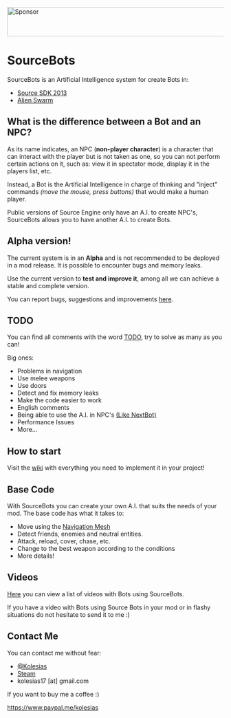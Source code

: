 <a target='_blank' rel='nofollow' href='https://app.codesponsor.io/link/DKWo1c2SjKUHSpB4CFdNBsEs/WootsMX/sourcebots'>
  <img alt='Sponsor' width='888' height='68' src='https://app.codesponsor.io/embed/DKWo1c2SjKUHSpB4CFdNBsEs/WootsMX/sourcebots.svg' />
</a>

# SourceBots

SourceBots is an Artificial Intelligence system for create Bots in:

* [Source SDK 2013](https://github.com/ValveSoftware/source-sdk-2013)
* [Alien Swarm](https://github.com/Sandern/aswscratch)

## What is the difference between a Bot and an NPC?

As its name indicates, an NPC (**non-player character**) is a character that can interact with the player but is not taken as one, so you can not perform certain actions on it, such as: view it in spectator mode, display it in the players list, etc.

Instead, a Bot is the Artificial Intelligence in charge of thinking and "inject" commands _(move the mouse, press buttons)_ that would make a human player.

Public versions of Source Engine only have an A.I. to create NPC's, SourceBots allows you to have another A.I. to create Bots.

## Alpha version!

The current system is in an **Alpha** and is not recommended to be deployed in a mod release. It is possible to encounter bugs and memory leaks.

Use the current version to **test and improve it**, among all we can achieve a stable and complete version.

You can report bugs, suggestions and improvements [here](https://github.com/WootsMX/SourceBots/issues).

## TODO

You can find all comments with the word [TODO](https://github.com/WootsMX/SourceBots/search?q=TODO&type=Code), try to solve as many as you can!

Big ones:

* Problems in navigation
* Use melee weapons
* Use doors
* Detect and fix memory leaks
* Make the code easier to work
* English comments
* Being able to use the A.I. in NPC's [(Like NextBot)](https://developer.valvesoftware.com/wiki/NextBot)
* Performance Issues
* More...

## How to start

Visit the [wiki](https://github.com/WootsMX/SourceBots/wiki) with everything you need to implement it in your project!

## Base Code

With SourceBots you can create your own A.I. that suits the needs of your mod. The base code has what it takes to:

* Move using the [Navigation Mesh](https://developer.valvesoftware.com/wiki/Navigation_Meshes)
* Detect friends, enemies and neutral entities.
* Attack, reload, cover, chase, etc.
* Change to the best weapon according to the conditions
* More details!

## Videos

[Here](https://youtu.be/W5N_w7dwxuw?list=PLOUVJcNedgYEfzMJvK8wiI9GzvLKRR2IW) you can view a list  of videos with Bots using SourceBots.

If you have a video with Bots using Source Bots in your mod or in flashy situations do not hesitate to send it to me :)

## Contact Me

You can contact me without fear:

* [@Kolesias](https://twitter.com/kolesias)
* [Steam](http://steamcommunity.com/profiles/76561198040059089)
* kolesias17 [at] gmail.com

If you want to buy me a coffee :)

https://www.paypal.me/kolesias